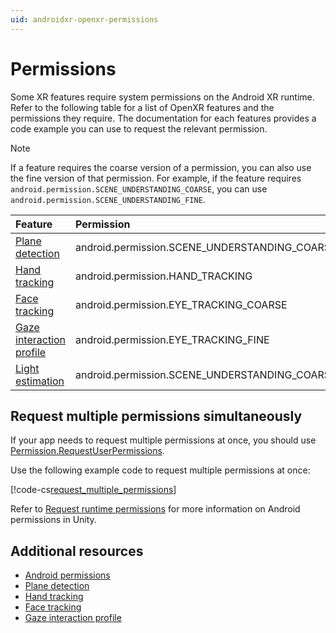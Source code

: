 ```yaml
---
uid: androidxr-openxr-permissions
---
```

# Permissions

Some XR features require system permissions on the Android XR runtime. Refer to the following table for a list of OpenXR features and the permissions they require. The documentation for each features provides a code example you can use to request the relevant permission.

> [!NOTE]
> If a feature requires the coarse version of a permission, you can also use the fine version of that permission. For example, if the feature requires `android.permission.SCENE_UNDERSTANDING_COARSE`, you can use `android.permission.SCENE_UNDERSTANDING_FINE`.

| Feature                  | Permission                                        |
| :----------------------- | :------------------------------------------------ |
| [Plane detection](xref:androidxr-openxr-plane-detection) | android.permission.SCENE_UNDERSTANDING_COARSE |
| [Hand tracking](xref:androidxr-openxr-hand-tracking) | android.permission.HAND_TRACKING |
| [Face tracking](xref:androidxr-openxr-faces) | android.permission.EYE_TRACKING_COARSE |
| [Gaze interaction profile](xref:UnityEngine.XR.OpenXR.Features.Interactions.EyeGazeInteraction) | android.permission.EYE_TRACKING_FINE |
| [Light estimation](xref:androidxr-openxr-camera#light-estimation) | android.permission.SCENE_UNDERSTANDING_COARSE |

## Request multiple permissions simultaneously

If your app needs to request multiple permissions at once, you should use [Permission.RequestUserPermissions](xref:UnityEngine.Android.Permission.RequestUserPermissions(System.String[],UnityEngine.Android.PermissionCallbacks)).

Use the following example code to request multiple permissions at once:

[!code-cs[request_multiple_permissions](../../Tests/Runtime/CodeSamples/PermissionSamples.cs#request_multiple_permissions)]

Refer to [Request runtime permissions](xref:um-android-requesting-permissions) for more information on Android permissions in Unity.

## Additional resources

* [Android permissions](xref:um-android-permissions-in-unity)
* [Plane detection](xref:androidxr-openxr-plane-detection)
* [Hand tracking](xref:androidxr-openxr-hand-tracking)
* [Face tracking](xref:androidxr-openxr-faces)
* [Gaze interaction profile](xref:UnityEngine.XR.OpenXR.Features.Interactions.EyeGazeInteraction)
